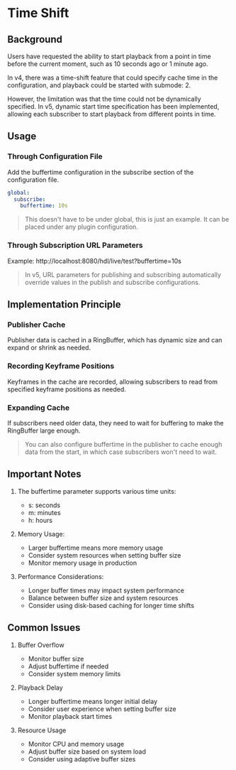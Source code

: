 # Time Shift
## Background
Users have requested the ability to start playback from a point in time before the current moment, such as 10 seconds ago or 1 minute ago.

In v4, there was a time-shift feature that could specify cache time in the configuration, and playback could be started with submode: 2.

However, the limitation was that the time could not be dynamically specified. In v5, dynamic start time specification has been implemented, allowing each subscriber to start playback from different points in time.

## Usage
### Through Configuration File
Add the buffertime configuration in the subscribe section of the configuration file.

```yaml
global:
  subscribe:
    buffertime: 10s
```
> This doesn't have to be under global, this is just an example. It can be placed under any plugin configuration.

### Through Subscription URL Parameters
Example: http://localhost:8080/hdl/live/test?buffertime=10s

> In v5, URL parameters for publishing and subscribing automatically override values in the publish and subscribe configurations.

## Implementation Principle

### Publisher Cache
Publisher data is cached in a RingBuffer, which has dynamic size and can expand or shrink as needed.

### Recording Keyframe Positions
Keyframes in the cache are recorded, allowing subscribers to read from specified keyframe positions as needed.

### Expanding Cache
If subscribers need older data, they need to wait for buffering to make the RingBuffer large enough.

> You can also configure buffertime in the publisher to cache enough data from the start, in which case subscribers won't need to wait.

## Important Notes
1. The buffertime parameter supports various time units:
   - s: seconds
   - m: minutes
   - h: hours

2. Memory Usage:
   - Larger buffertime means more memory usage
   - Consider system resources when setting buffer size
   - Monitor memory usage in production

3. Performance Considerations:
   - Longer buffer times may impact system performance
   - Balance between buffer size and system resources
   - Consider using disk-based caching for longer time shifts

## Common Issues
1. Buffer Overflow
   - Monitor buffer size
   - Adjust buffertime if needed
   - Consider system memory limits

2. Playback Delay
   - Longer buffertime means longer initial delay
   - Consider user experience when setting buffer size
   - Monitor playback start times

3. Resource Usage
   - Monitor CPU and memory usage
   - Adjust buffer size based on system load
   - Consider using adaptive buffer sizes 